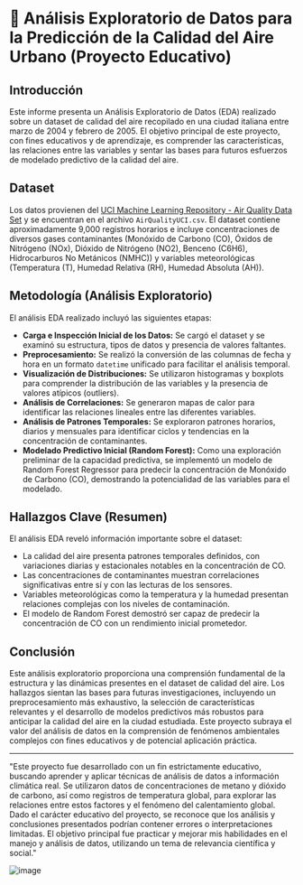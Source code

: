 # 🌱 Análisis Exploratorio de Datos para la Predicción de la Calidad del Aire Urbano (Proyecto Educativo)

## Introducción

Este informe presenta un Análisis Exploratorio de Datos (EDA) realizado sobre un dataset de calidad del aire recopilado en una ciudad italiana entre marzo de 2004 y febrero de 2005. El objetivo principal de este proyecto, con fines educativos y de aprendizaje, es comprender las características, las relaciones entre las variables y sentar las bases para futuros esfuerzos de modelado predictivo de la calidad del aire.

## Dataset

Los datos provienen del [UCI Machine Learning Repository - Air Quality Data Set](https://archive.ics.uci.edu/dataset/360/air+quality) y se encuentran en el archivo `AirQualityUCI.csv`. El dataset contiene aproximadamente 9,000 registros horarios e incluye concentraciones de diversos gases contaminantes (Monóxido de Carbono (CO), Óxidos de Nitrógeno (NOx), Dióxido de Nitrógeno (NO2), Benceno (C6H6), Hidrocarburos No Metánicos (NMHC)) y variables meteorológicas (Temperatura (T), Humedad Relativa (RH), Humedad Absoluta (AH)).

## Metodología (Análisis Exploratorio)

El análisis EDA realizado incluyó las siguientes etapas:

* **Carga e Inspección Inicial de los Datos:** Se cargó el dataset y se examinó su estructura, tipos de datos y presencia de valores faltantes.
* **Preprocesamiento:** Se realizó la conversión de las columnas de fecha y hora en un formato `datetime` unificado para facilitar el análisis temporal.
* **Visualización de Distribuciones:** Se utilizaron histogramas y boxplots para comprender la distribución de las variables y la presencia de valores atípicos (outliers).
* **Análisis de Correlaciones:** Se generaron mapas de calor para identificar las relaciones lineales entre las diferentes variables.
* **Análisis de Patrones Temporales:** Se exploraron patrones horarios, diarios y mensuales para identificar ciclos y tendencias en la concentración de contaminantes.
* **Modelado Predictivo Inicial (Random Forest):** Como una exploración preliminar de la capacidad predictiva, se implementó un modelo de Random Forest Regressor para predecir la concentración de Monóxido de Carbono (CO), demostrando la potencialidad de las variables para el modelado.

## Hallazgos Clave (Resumen)

El análisis EDA reveló información importante sobre el dataset:

* La calidad del aire presenta patrones temporales definidos, con variaciones diarias y estacionales notables en la concentración de CO.
* Las concentraciones de contaminantes muestran correlaciones significativas entre sí y con las lecturas de los sensores.
* Variables meteorológicas como la temperatura y la humedad presentan relaciones complejas con los niveles de contaminación.
* El modelo de Random Forest demostró ser capaz de predecir la concentración de CO con un rendimiento inicial prometedor.

## Conclusión

Este análisis exploratorio proporciona una comprensión fundamental de la estructura y las dinámicas presentes en el dataset de calidad del aire. Los hallazgos sientan las bases para futuras investigaciones, incluyendo un preprocesamiento más exhaustivo, la selección de características relevantes y el desarrollo de modelos predictivos más robustos para anticipar la calidad del aire en la ciudad estudiada. Este proyecto subraya el valor del análisis de datos en la comprensión de fenómenos ambientales complejos con fines educativos y de potencial aplicación práctica.

---

"Este proyecto fue desarrollado con un fin estrictamente educativo, buscando aprender y aplicar técnicas de análisis de datos a información climática real. Se utilizaron datos de concentraciones de metano y dióxido de carbono, así como registros de temperatura global, para explorar las relaciones entre estos factores y el fenómeno del calentamiento global. Dado el carácter educativo del proyecto, se reconoce que los análisis y conclusiones presentados podrían contener errores o interpretaciones limitadas. El objetivo principal fue practicar y mejorar mis habilidades en el manejo y análisis de datos, utilizando un tema de relevancia científica y social."


![image](https://github.com/user-attachments/assets/b4f27044-69ae-485d-8ff4-fdadba88a986)
